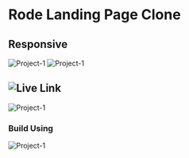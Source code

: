 # Rode Landing Page Clone

## Responsive

![Project-1](https://img.shields.io/badge/iNeuron-orange)
![Project-1](https://img.shields.io/badge/-Js--Full--Stack-success)

## ![Live Link](https://rode-tail.netlify.app)

![Project-1](./rode%20full.png)

### Build Using

![Project-1](https://img.shields.io/badge/HTML-TailwindCSS-green)
